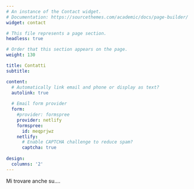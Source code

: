 ```yaml
---
# An instance of the Contact widget.
# Documentation: https://sourcethemes.com/academic/docs/page-builder/
widget: contact

# This file represents a page section.
headless: true

# Order that this section appears on the page.
weight: 130

title: Contatti
subtitle:

content:
  # Automatically link email and phone or display as text?
  autolink: true
  
  # Email form provider
  form:
    #provider: formspree
    provider: netlify
    formspree:
      id: meqprjwz
    netlify:
      # Enable CAPTCHA challenge to reduce spam?
      captcha: true
  
design:
  columns: '2'
---
```

Mi trovare anche su....